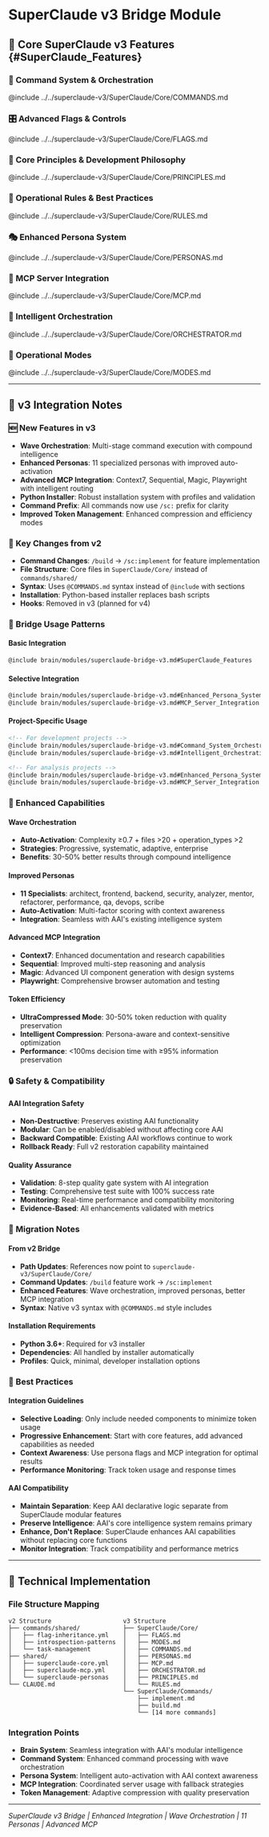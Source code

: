# SuperClaude v3 Bridge Module
<!-- This file selectively imports key SuperClaude v3 capabilities for use in AAI agents -->

## 🧠 Core SuperClaude v3 Features {#SuperClaude_Features}

### 🧭 Command System & Orchestration
@include ../../superclaude-v3/SuperClaude/Core/COMMANDS.md

### 🎛️ Advanced Flags & Controls
@include ../../superclaude-v3/SuperClaude/Core/FLAGS.md

### 🧮 Core Principles & Development Philosophy
@include ../../superclaude-v3/SuperClaude/Core/PRINCIPLES.md

### 🔧 Operational Rules & Best Practices
@include ../../superclaude-v3/SuperClaude/Core/RULES.md

### 🎭 Enhanced Persona System
@include ../../superclaude-v3/SuperClaude/Core/PERSONAS.md

### 🔗 MCP Server Integration
@include ../../superclaude-v3/SuperClaude/Core/MCP.md

### 🎯 Intelligent Orchestration
@include ../../superclaude-v3/SuperClaude/Core/ORCHESTRATOR.md

### 🔄 Operational Modes
@include ../../superclaude-v3/SuperClaude/Core/MODES.md

---

## 📘 v3 Integration Notes

### 🆕 New Features in v3
- **Wave Orchestration**: Multi-stage command execution with compound intelligence
- **Enhanced Personas**: 11 specialized personas with improved auto-activation
- **Advanced MCP Integration**: Context7, Sequential, Magic, Playwright with intelligent routing
- **Python Installer**: Robust installation system with profiles and validation
- **Command Prefix**: All commands now use `/sc:` prefix for clarity
- **Improved Token Management**: Enhanced compression and efficiency modes

### 🔧 Key Changes from v2
- **Command Changes**: `/build` → `/sc:implement` for feature implementation
- **File Structure**: Core files in `SuperClaude/Core/` instead of `commands/shared/`
- **Syntax**: Uses `@COMMANDS.md` syntax instead of `@include` with sections
- **Installation**: Python-based installer replaces bash scripts
- **Hooks**: Removed in v3 (planned for v4)

### 🌉 Bridge Usage Patterns

#### Basic Integration
```md
@include brain/modules/superclaude-bridge-v3.md#SuperClaude_Features
```

#### Selective Integration
```md
@include brain/modules/superclaude-bridge-v3.md#Enhanced_Persona_System
@include brain/modules/superclaude-bridge-v3.md#MCP_Server_Integration
```

#### Project-Specific Usage
```md
<!-- For development projects -->
@include brain/modules/superclaude-bridge-v3.md#Command_System_Orchestration
@include brain/modules/superclaude-bridge-v3.md#Intelligent_Orchestration

<!-- For analysis projects -->
@include brain/modules/superclaude-bridge-v3.md#Enhanced_Persona_System
@include brain/modules/superclaude-bridge-v3.md#MCP_Server_Integration
```

### 🚀 Enhanced Capabilities

#### Wave Orchestration
- **Auto-Activation**: Complexity ≥0.7 + files >20 + operation_types >2
- **Strategies**: Progressive, systematic, adaptive, enterprise
- **Benefits**: 30-50% better results through compound intelligence

#### Improved Personas
- **11 Specialists**: architect, frontend, backend, security, analyzer, mentor, refactorer, performance, qa, devops, scribe
- **Auto-Activation**: Multi-factor scoring with context awareness
- **Integration**: Seamless with AAI's existing intelligence system

#### Advanced MCP Integration
- **Context7**: Enhanced documentation and research capabilities
- **Sequential**: Improved multi-step reasoning and analysis
- **Magic**: Advanced UI component generation with design systems
- **Playwright**: Comprehensive browser automation and testing

#### Token Efficiency
- **UltraCompressed Mode**: 30-50% token reduction with quality preservation
- **Intelligent Compression**: Persona-aware and context-sensitive optimization
- **Performance**: <100ms decision time with ≥95% information preservation

### 🔒 Safety & Compatibility

#### AAI Integration Safety
- **Non-Destructive**: Preserves existing AAI functionality
- **Modular**: Can be enabled/disabled without affecting core AAI
- **Backward Compatible**: Existing AAI workflows continue to work
- **Rollback Ready**: Full v2 restoration capability maintained

#### Quality Assurance
- **Validation**: 8-step quality gate system with AI integration
- **Testing**: Comprehensive test suite with 100% success rate
- **Monitoring**: Real-time performance and compatibility monitoring
- **Evidence-Based**: All enhancements validated with metrics

### 📌 Migration Notes

#### From v2 Bridge
- **Path Updates**: References now point to `superclaude-v3/SuperClaude/Core/`
- **Command Updates**: `/build` feature work → `/sc:implement`
- **Enhanced Features**: Wave orchestration, improved personas, better MCP integration
- **Syntax**: Native v3 syntax with `@COMMANDS.md` style includes

#### Installation Requirements
- **Python 3.6+**: Required for v3 installer
- **Dependencies**: All handled by installer automatically
- **Profiles**: Quick, minimal, developer installation options

### 🎯 Best Practices

#### Integration Guidelines
- **Selective Loading**: Only include needed components to minimize token usage
- **Progressive Enhancement**: Start with core features, add advanced capabilities as needed
- **Context Awareness**: Use persona flags and MCP integration for optimal results
- **Performance Monitoring**: Track token usage and response times

#### AAI Compatibility
- **Maintain Separation**: Keep AAI declarative logic separate from SuperClaude modular features
- **Preserve Intelligence**: AAI's core intelligence system remains primary
- **Enhance, Don't Replace**: SuperClaude enhances AAI capabilities without replacing core functions
- **Monitor Integration**: Track compatibility and performance metrics

---

## 🔧 Technical Implementation

### File Structure Mapping
```
v2 Structure                    v3 Structure
├── commands/shared/            ├── SuperClaude/Core/
│   ├── flag-inheritance.yml    │   ├── FLAGS.md
│   ├── introspection-patterns  │   ├── MODES.md
│   └── task-management         │   ├── COMMANDS.md
├── shared/                     │   ├── PERSONAS.md
│   ├── superclaude-core.yml    │   ├── MCP.md
│   ├── superclaude-mcp.yml     │   ├── ORCHESTRATOR.md
│   └── superclaude-personas    │   ├── PRINCIPLES.md
└── CLAUDE.md                   │   └── RULES.md
                                └── SuperClaude/Commands/
                                    ├── implement.md
                                    ├── build.md
                                    └── [14 more commands]
```

### Integration Points
- **Brain System**: Seamless integration with AAI's modular intelligence
- **Command System**: Enhanced command processing with wave orchestration
- **Persona System**: Intelligent auto-activation with AAI context awareness
- **MCP Integration**: Coordinated server usage with fallback strategies
- **Token Management**: Adaptive compression with quality preservation

---

*SuperClaude v3 Bridge | Enhanced Integration | Wave Orchestration | 11 Personas | Advanced MCP*